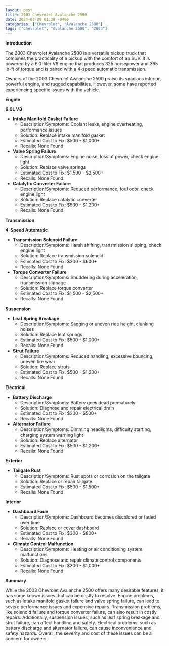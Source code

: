 ```yaml
---
layout: post
title: 2003 Chevrolet Avalanche 2500
date: 2024-03-29 01:38 -0400
categories: ["Chevrolet", "Avalanche 2500"]
tags: ["Chevrolet", "Avalanche 2500", "2003"]
---
```

**Introduction**

The 2003 Chevrolet Avalanche 2500 is a versatile pickup truck that combines the practicality of a pickup with the comfort of an SUV. It is powered by a 6.0-liter V8 engine that produces 325 horsepower and 365 lb-ft of torque and is paired with a 4-speed automatic transmission.

Owners of the 2003 Chevrolet Avalanche 2500 praise its spacious interior, powerful engine, and rugged capabilities. However, some have reported experiencing specific issues with the vehicle.

**Engine**

**6.0L V8**

* **Intake Manifold Gasket Failure**
    * Description/Symptoms: Coolant leaks, engine overheating, performance issues
    * Solution: Replace intake manifold gasket
    * Estimated Cost to Fix: $500 - $1,000+
    * Recalls: None Found
* **Valve Spring Failure**
    * Description/Symptoms: Engine noise, loss of power, check engine light
    * Solution: Replace valve springs
    * Estimated Cost to Fix: $1,500 - $2,500+
    * Recalls: None Found
* **Catalytic Converter Failure**
    * Description/Symptoms: Reduced performance, foul odor, check engine light
    * Solution: Replace catalytic converter
    * Estimated Cost to Fix: $500 - $1,200+
    * Recalls: None Found

**Transmission**

**4-Speed Automatic**

* **Transmission Solenoid Failure**
    * Description/Symptoms: Harsh shifting, transmission slipping, check engine light
    * Solution: Replace transmission solenoid
    * Estimated Cost to Fix: $300 - $600+
    * Recalls: None Found
* **Torque Converter Failure**
    * Description/Symptoms: Shuddering during acceleration, transmission slippage
    * Solution: Replace torque converter
    * Estimated Cost to Fix: $1,500 - $2,500+
    * Recalls: None Found

**Suspension**

* **Leaf Spring Breakage**
    * Description/Symptoms: Sagging or uneven ride height, clunking noises
    * Solution: Replace leaf springs
    * Estimated Cost to Fix: $500 - $1,000+
    * Recalls: None Found
* **Strut Failure**
    * Description/Symptoms: Reduced handling, excessive bouncing, uneven tire wear
    * Solution: Replace struts
    * Estimated Cost to Fix: $500 - $1,200+
    * Recalls: None Found

**Electrical**

* **Battery Discharge**
    * Description/Symptoms: Battery goes dead prematurely
    * Solution: Diagnose and repair electrical drain
    * Estimated Cost to Fix: $200 - $500+
    * Recalls: None Found
* **Alternator Failure**
    * Description/Symptoms: Dimming headlights, difficulty starting, charging system warning light
    * Solution: Replace alternator
    * Estimated Cost to Fix: $500 - $1,200+
    * Recalls: None Found

**Exterior**

* **Tailgate Rust**
    * Description/Symptoms: Rust spots or corrosion on the tailgate
    * Solution: Replace or repair tailgate
    * Estimated Cost to Fix: $500 - $1,500+
    * Recalls: None Found

**Interior**

* **Dashboard Fade**
    * Description/Symptoms: Dashboard becomes discolored or faded over time
    * Solution: Replace or cover dashboard
    * Estimated Cost to Fix: $300 - $800+
    * Recalls: None Found
* **Climate Control Malfunction**
    * Description/Symptoms: Heating or air conditioning system malfunctions
    * Solution: Diagnose and repair climate control components
    * Estimated Cost to Fix: $300 - $1,000+
    * Recalls: None Found

**Summary**

While the 2003 Chevrolet Avalanche 2500 offers many desirable features, it has some known issues that can be costly to resolve. Engine problems, such as intake manifold gasket failure and valve spring failure, can lead to severe performance issues and expensive repairs. Transmission problems, like solenoid failure and torque converter failure, can also result in costly repairs. Additionally, suspension issues, such as leaf spring breakage and strut failure, can affect handling and safety. Electrical problems, such as battery discharge and alternator failure, can cause inconvenience and safety hazards. Overall, the severity and cost of these issues can be a concern for owners.
